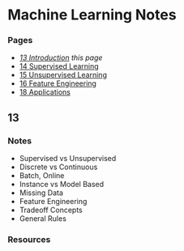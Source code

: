 # Machine Learning Notes

### Pages

 - *[13 Introduction](/#13) this page*
 - [14 Supervised Learning](/ML_Notes/14_Supervised_Learning.md)
 - [15 Unsupervised Learning](/ML_Notes/15_Unsupervised_Learning.md)
 - [16 Feature Engineering](/ML_Notes/16_Feature_Engineering.md)
 - [18 Applications](/ML_Notes/18_Applications.md)

## 13

### Notes

 - Supervised vs Unsupervised
 - Discrete vs Continuous
 - Batch, Online
 - Instance vs Model Based
 - Missing Data
 - Feature Engineering
 - Tradeoff Concepts
 - General Rules
 
### Resources


